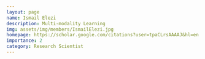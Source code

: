 ```yaml
---
layout: page
name: Ismail Elezi
description: Multi-modality Learning
img: assets/img/members/IsmailElezi.jpg
homepage: https://scholar.google.com/citations?user=tpaCLrsAAAAJ&hl=en
importance: 2
category: Research Scientist
---
```

